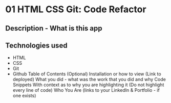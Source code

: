 # 01 HTML CSS Git: Code Refactor
## Description - What is this app
## Technologies used
- HTML
- CSS
- Git
- Github
Table of Contents (Optional)
Installation or how to view (Link to deployed)
What you did - what was the work that you did and why
Code Snippets With context as to why you are highlighting it (Do not highlight every line of code)
Who You Are (links to your LinkedIn & Portfolio - if one exists)